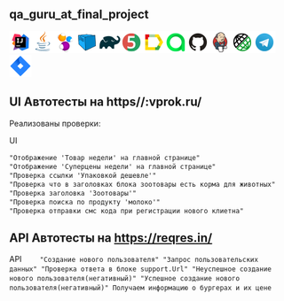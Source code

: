 
## qa_guru_at_final_project

![Intelij_IDEA](src/test/resources/img/icons/Intelij_IDEA.png)![Java](src/test/resources/img/icons/Java.png)![Selenide](src/test/resources/img/icons/Selenide.png)![Selenoid](src/test/resources/img/icons/Selenoid.png)![Gradle](src/test/resources/img/icons/Gradle.png)![JUnit5](src/test/resources/img/icons/JUnit5.png)![Allure Report](src/test/resources/img/icons/Allure_Report.png)![AllureTestOps](src/test/resources/img/icons/AllureTestOps.png)![Github](src/test/resources/img/icons/Github.png)![Jenkins](src/test/resources/img/icons/Jenkins.png)![Rest-Assured](src/test/resources/img/icons/Rest-Assured.png)![Telegram](src/test/resources/img/icons/Telegram.png)![Jira](src/test/resources/img/icons/Jira.png)

## UI Автотесты на https//:vprok.ru/
Реализованы проверки:

UI

    "Отображение 'Товар недели' на главной странице"
    "Отображение 'Суперцены недели' на главной странице"
    "Проверка ссылки 'Упаковкой дешевле'"
    "Проверка что в заголовках блока зоотовары есть корма для животных"
    "Проверка заголовка 'Зоотовары'"
    "Проверка поиска по продукту 'молоко'"
    "Проверка отправки смс кода при регистрации нового клиетна"



## API  Автотесты на https://reqres.in/
API
`    "Создание нового пользователя"
    "Запрос пользовательских данных"
    "Проверка ответа в блоке support.Url"
    "Неуспешное создание нового пользователя(негативный)"
    "Успешное создание нового пользователя(негативный)"
    Получаем информацию о бургерах и их цене`
